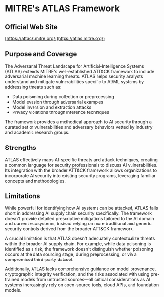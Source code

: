 # MITRE's ATLAS Framework

## Official Web Site

[https://attack.mitre.org/](https://atlas.mitre.org/)

## Purpose and Coverage
The Adversarial Threat Landscape for Artificial-Intelligence Systems (ATLAS) extends MITRE's well-established ATT&CK framework to include adversarial machine learning threats. ATLAS helps security analysts understand and mitigate vulnerabilities specific to AI/ML systems by addressing threats such as:

- Data poisoning during collection or preprocessing
- Model evasion through adversarial examples
- Model inversion and extraction attacks
- Privacy violations through inference techniques

The framework provides a methodical approach to AI security through a curated set of vulnerabilities and adversary behaviors vetted by industry and academic research groups.

## Strengths
ATLAS effectively maps AI-specific threats and attack techniques, creating a common language for security professionals to discuss AI vulnerabilities. Its integration with the broader ATT&CK framework allows organizations to incorporate AI security into existing security programs, leveraging familiar concepts and methodologies.

## Limitations
While powerful for identifying how AI systems can be attacked, ATLAS falls short in addressing AI supply chain security specifically. The framework doesn't provide detailed prescriptive mitigations tailored to the AI domain and current ecosystems, instead relying on more traditional and generic security controls derived from the broader ATT&CK framework.

A crucial limitation is that ATLAS doesn't adequately contextualize threats within the broader AI supply chain. For example, while data poisoning is identified as a risk, the framework doesn't distinguish whether poisoning occurs at the data sourcing stage, during preprocessing, or via a compromised third-party dataset.

Additionally, ATLAS lacks comprehensive guidance on model provenance, cryptographic integrity verification, and the risks associated with using pre-trained models from untrusted sources—all critical considerations as AI systems increasingly rely on open-source tools, cloud APIs, and foundation models.
